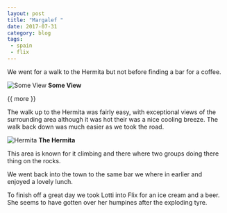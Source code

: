 ```yaml
---
layout: post
title: "Margalef "
date: 2017-07-31
category: blog
tags:
 - spain
 - flix
---
```


<!--start excerpt-->

We went for a walk to the Hermita but not before finding a bar for a coffee.

![Some View](/images/2017/2017-07-31-margalef-2.jpg)
**Some View**

{{ more }}

The walk up to the Hermita was fairly easy, with exceptional views of the surrounding area although it was hot their was a nice cooling breeze. The walk back down was much easier as we took the road.

![Hermita](/images/2017/2017-07-31-margalef-1.jpg)
**The Hermita**

This area is known for it climbing and there where two groups doing there thing on the rocks.

We went back into the town to the same bar we where in earlier and enjoyed a lovely lunch. 

To finish off a great day we took Lotti into Flix for an ice cream and a beer. She seems to have gotten over her humpines after the exploding tyre.
